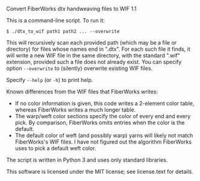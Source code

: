 Convert FiberWorks dtx handweaving files to WIF 1.1

This is a command-line script. To run it:

`$ ./dtx_to_wif path1 path2 ... --overwrite`

This will recursively scan each provided path (which may be a file or directory) for files whose names end in ".dtx". For each such file it finds, it will write a new WIF file in the same directory, with the standard ".wif" extension, provided such a file does not already exist. You can specify option `--overwrite` to (silently) overwrite existing WIF files.

Specify `--help` (or `-h`) to print help.

Known differences from the WIF files that FiberWorks writes:

- If no color information is given, this code writes a 2-element color table, whereas FiberWorks writes a much longer table.
- The warp/weft color sections specify the color of every end and every pick. By comparison, FiberWorks omits entries when the color is the default.
- The default color of weft (and possibly warp) yarns will likely not match FiberWorks's WIF files. I have not figured out the algorithm FiberWorks uses to pick a default weft color.

The script is written in Python 3 and uses only standard libraries.

This software is licensed under the MIT license; see license.text for details.
